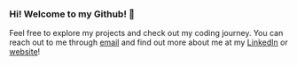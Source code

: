 ### Hi! Welcome to my Github! 👋

Feel free to explore my projects and check out my coding journey. You can reach out to me through [email](mailto:camchu.dev@gmail.com) and find out more about me at my [LinkedIn](https://www.linkedin.com/in/cam-chu/) or [website](https://camchu.me/)!
